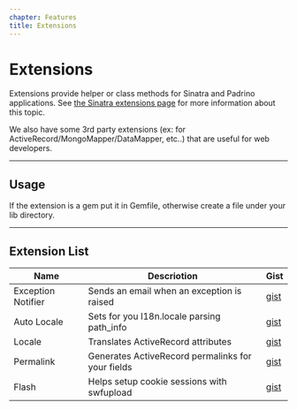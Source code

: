 ```yaml
---
chapter: Features
title: Extensions
---
```


# Extensions

Extensions provide helper or class methods for Sinatra and Padrino applications.
See [the Sinatra extensions page](http://www.sinatrarb.com/extensions-wild.html)
for more information about this topic.

We also have some 3rd party extensions (ex: for
ActiveRecord/MongoMapper/DataMapper, etc..) that are useful for web developers.

--------------------------------------------------------------------------------

## Usage

If the extension is a gem put it in Gemfile, otherwise create a file under your
lib directory.

--------------------------------------------------------------------------------

## Extension List

Name               | Descriotion                                       | Gist
------------------ | ------------------------------------------------- | ----------------------------------------------------------------
Exception Notifier | Sends an email when an exception is raised        | [gist](http://gist.github.com/308913#file_exception_notifier.rb)
Auto Locale        | Sets for you I18n.locale parsing path\_info       | [gist](http://gist.github.com/308919#file_auto_locale.rb)
Locale             | Translates ActiveRecord attributes                | [gist](http://gist.github.com/308915#file_locale.rb)
Permalink          | Generates ActiveRecord permalinks for your fields | [gist](http://gist.github.com/308928#file_permalink.rb)
Flash              | Helps setup cookie sessions with swfupload        | [gist](http://gist.github.com/313322#file_flashmiddleware.rb)
